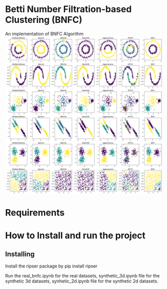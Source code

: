 # Betti Number Filtration-based Clustering (BNFC)
An implementation of BNFC Algorithm
![images](https://github.com/Arghyapa/bnfc/blob/main/synthetic_2d.png)

# Requirements

# How to Install and run the project
## Installing
Install the ripser package by pip install ripser

Run the real_bnfc.ipynb for the real datasets, synthetic_3d.ipynb file for the synthetic 3d datasets, synhetic_2d.ipynb file for the synthetic 2d datasets.
